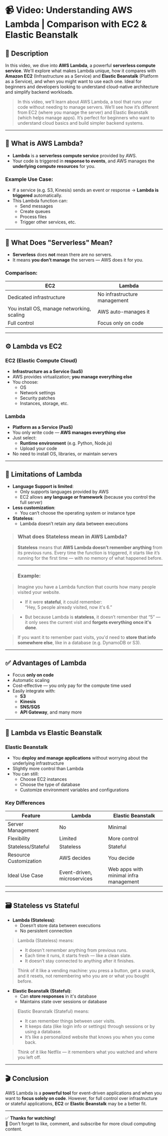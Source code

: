 # 📹 **Video: Understanding AWS Lambda | Comparison with EC2 & Elastic Beanstalk**

## 📄 **Description**

In this video, we dive into **AWS Lambda**, a powerful **serverless compute service**. We'll explore what makes Lambda unique, how it compares with **Amazon EC2** (Infrastructure as a Service) and **Elastic Beanstalk** (Platform as a Service), and when you might want to use each one. Ideal for beginners and developers looking to understand cloud-native architecture and simplify backend workloads.

> In this video, we’ll learn about AWS Lambda, a tool that runs your code without needing to manage servers. We’ll see how it’s different from EC2 (where you manage the server) and Elastic Beanstalk (which helps manage apps). It’s perfect for beginners who want to understand cloud basics and build simpler backend systems.
---

## 🧠 What is AWS Lambda?

- **Lambda** is a **serverless compute service** provided by AWS.
- Your code is triggered in **response to events**, and AWS manages the **underlying compute resources** for you.

### Example Use Case:
- If a service (e.g. S3, Kinesis) sends an event or response → **Lambda is triggered** automatically.
- This Lambda function can:
  - Send messages
  - Create queues
  - Process files
  - Trigger other services, etc.

---

## 🔧 What Does "Serverless" Mean?

- **Serverless** does **not** mean there are no servers.
- It means **you don’t manage** the servers — AWS does it for you.

### Comparison:
| EC2 | Lambda |
|-----|--------|
| Dedicated infrastructure | No infrastructure management |
| You install OS, manage networking, scaling | AWS auto-manages it |
| Full control | Focus only on code |

---

## ⚙️ Lambda vs EC2

### EC2 (Elastic Compute Cloud)
- **Infrastructure as a Service (IaaS)**
- AWS provides virtualization; **you manage everything else**
- You choose:
  - OS
  - Network settings
  - Security patches
  - Instances, storage, etc.

### Lambda
- **Platform as a Service (PaaS)**
- You only write code — **AWS manages everything else**
- Just select:
  - **Runtime environment** (e.g. Python, Node.js)
  - Upload your code
- No need to install OS, libraries, or maintain servers

---

## 🚫 Limitations of Lambda

- **Language Support is limited**:
  - Only supports languages provided by AWS
  - EC2 allows **any language or framework** (because you control the full server)
- **Less customization**:
  - You can’t choose the operating system or instance type
- **Stateless**:
  - Lambda doesn’t retain any data between executions
> ### **What does Stateless mean in AWS Lambda?**

> **Stateless** means that **AWS Lambda doesn’t remember anything** from its previous runs. Every time the function is triggered, it starts like it’s running for the first time — with no memory of what happened before.

> ---

> ### **Example:**

> Imagine you have a Lambda function that counts how many people visited your website.

> - If it were **stateful**, it could remember:  
  “Hey, 5 people already visited, now it's 6.”

> - But because Lambda is **stateless**, it doesn’t remember that “5” —  
  > it only sees the current visit and **forgets everything once it's done**.

> If you want it to remember past visits, you'd need to **store that info somewhere else**, like in a database (e.g. DynamoDB or S3).
---

## ✅ Advantages of Lambda

- Focus **only on code**
- Automatic scaling
- Cost-effective — you only pay for the compute time used
- Easily integrate with:
  - **S3**
  - **Kinesis**
  - **SNS/SQS**
  - **API Gateway**, and many more

---

## 🌱 Lambda vs Elastic Beanstalk

### Elastic Beanstalk
- You **deploy and manage applications** without worrying about the underlying infrastructure
- Slightly more control than Lambda
- You can still:
  - Choose EC2 instances
  - Choose the type of database
  - Customize environment variables and configurations

### Key Differences

| Feature | Lambda | Elastic Beanstalk |
|--------|--------|-------------------|
| Server Management | No | Minimal |
| Flexibility | Limited | More control |
| Stateless/Stateful | Stateless | Stateful |
| Resource Customization | AWS decides | You decide |
| Ideal Use Case | Event-driven, microservices | Web apps with minimal infra management |

---

## 🗃️ Stateless vs Stateful

- **Lambda (Stateless)**:
  - Doesn’t store data between executions
  - No persistent connection

> Lambda (Stateless) means:

> - It doesn't remember anything from previous runs.
> - Each time it runs, it starts fresh — like a clean slate.
> - It doesn’t stay connected to anything after it finishes.

> Think of it like a vending machine: you press a button, get a snack, and it resets, not remembering who you are or what you bought before.

- **Elastic Beanstalk (Stateful)**:
  - Can **store responses** in it's database 
  - Maintains state over sessions or database

> Elastic Beanstalk (Stateful) means:
> - It can remember things between user visits.
> - It keeps data (like login info or settings) through sessions or by using a database.
> - It’s like a personalized website that knows you when you come back.

> Think of it like Netflix — it remembers what you watched and where you left off.

---

## 🎬 Conclusion

AWS Lambda is a **powerful tool** for event-driven applications and when you want to **focus solely on code**. However, for full control over infrastructure or stateful applications, **EC2** or **Elastic Beanstalk** may be a better fit.

---

✅ **Thanks for watching!**  
📌 Don’t forget to like, comment, and subscribe for more cloud computing content.
